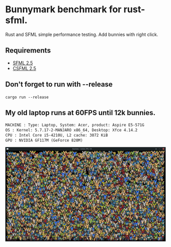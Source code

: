 # Bunnymark benchmark for rust-sfml.

Rust and SFML simple performance testing. Add bunnies with right click.

## Requirements
- [SFML 2.5](http://www.sfml-dev.org/download.php)
- [CSFML 2.5](http://www.sfml-dev.org/download/csfml/)

## Don't forget to run with --release
``cargo run --release``


## My old laptop runs at 60FPS until 12k bunnies.
```
MACHINE : Type: Laptop, System: Acer, product: Aspire E5-571G
OS : Kernel: 5.7.17-2-MANJARO x86_64, Desktop: Xfce 4.14.2
CPU : Intel Core i5-4210U, L2 cache: 3072 KiB
GPU : NVIDIA GF117M (GeForce 820M)
```
![alt text](./readme_assets/12kbench.png?raw=true)
